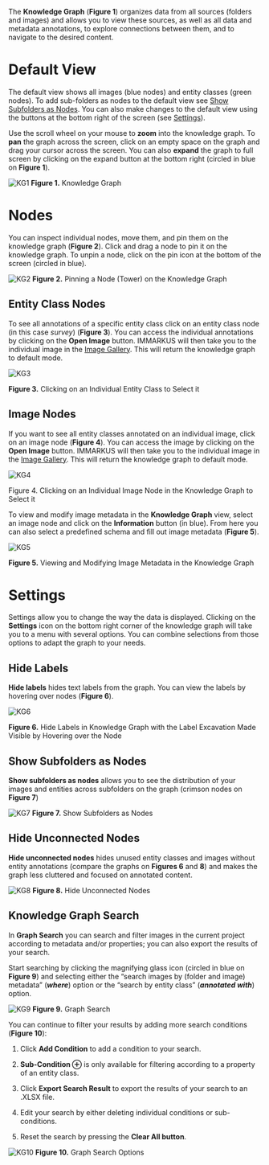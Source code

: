 The **Knowledge Graph** (**Figure 1**) organizes data from all sources (folders and images) and allows you to view these sources, as well as all data and metadata annotations, to explore connections between them, and to navigate to the desired content.   

# Default View 

The default view shows all images (blue nodes) and entity classes (green nodes). To add sub-folders as nodes to the default view see [Show Subfolders as Nodes](https://github.com/rsimon/immarkus/wiki/07-Exploring-Data-in-Knowledge-Graph#show-subfolders-as-nodes). You can also make changes to the default view using the buttons at the bottom right of the screen (see [Settings](https://github.com/rsimon/immarkus/wiki/07-Exploring-Data-in-Knowledge-Graph#settings)). 

Use the scroll wheel on your mouse to **zoom** into the knowledge graph. To **pan** the graph across the screen, click on an empty space on the graph and drag your cursor across the screen. You can also **expand** the graph to full screen by clicking on the expand button at the bottom right (circled in blue on **Figure 1**).

![KG1](https://github.com/rsimon/immarkus/assets/128056738/aa299935-4508-42be-af51-fc1411c7f5be)
**Figure 1.** Knowledge Graph 

# Nodes
You can inspect individual nodes, move them, and pin them on the knowledge graph (**Figure 2**).  Click and drag a node to pin it on the knowledge graph. To unpin a node, click on the pin icon at the bottom of the screen (circled in blue). 

![KG2](https://github.com/rsimon/immarkus/assets/128056738/0ec3574f-b00e-4fbc-85fd-05938a177b8b)
**Figure 2.** Pinning a Node (Tower) on the Knowledge Graph 

## Entity Class Nodes 

To see all annotations of a specific entity class click on an entity class node (in this case _survey_) (**Figure 3**). You can access the individual annotations by clicking on the **Open Image** button. IMMARKUS will then take you to the individual image in the [Image Gallery](https://github.com/rsimon/immarkus/wiki/03-The-Interface). This will return the knowledge graph to default mode. 

![KG3](https://github.com/rsimon/immarkus/assets/128056738/dcf0a907-88fc-4bc7-93a3-c210c7d4454d)

**Figure 3.** Clicking on an Individual Entity Class to Select it

## Image Nodes 

If you want to see all entity classes annotated on an individual image, click on an image node (**Figure 4**). You can access the image by clicking on the **Open Image** button. IMMARKUS will then take you to the individual image in the [Image Gallery](https://github.com/rsimon/immarkus/wiki/03-The-Interface). This will return the knowledge graph to default mode. 

![KG4](https://github.com/rsimon/immarkus/assets/128056738/29efab0e-aeb8-47b6-96bf-5fa20cc7ba42)

Figure 4. Clicking on an Individual Image Node in the Knowledge Graph to Select it  

To view and modify image metadata in the **Knowledge Graph** view, select an image node and click on the **Information** button (in blue).  From here you can also select a predefined schema and fill out image metadata (**Figure 5**). 

![KG5](https://github.com/rsimon/immarkus/assets/128056738/e1ae4a43-f5aa-48d3-967f-7d276b28b3e0)

**Figure 5.** Viewing and Modifying Image Metadata in the Knowledge Graph 

# Settings 

Settings allow you to change the way the data is displayed. Clicking on the **Settings** icon on the bottom right corner of the knowledge graph will take you to a menu with several options. You can combine selections from those options to adapt the graph to your needs.  

## Hide Labels 

**Hide labels** hides text labels from the graph. You can view the labels by hovering over nodes (**Figure 6**). 

![KG6](https://github.com/rsimon/immarkus/assets/128056738/0f8c30d4-8423-47d7-a709-66081d0d697d)

**Figure 6.** Hide Labels in Knowledge Graph with the Label Excavation Made Visible by Hovering over the Node 

## Show Subfolders as Nodes  

**Show subfolders as nodes** allows you to see the distribution of your images and entities across subfolders on the graph (crimson nodes on **Figure 7**)
 
![KG7](https://github.com/rsimon/immarkus/assets/128056738/76f9434f-cabf-4fda-983c-f72c80af0f45)
**Figure 7.** Show Subfolders as Nodes  

## Hide Unconnected Nodes  

**Hide unconnected nodes** hides unused entity classes and images without entity annotations (compare the graphs on **Figures 6** and **8**) and makes the graph less cluttered and focused on annotated content. 

![KG8](https://github.com/rsimon/immarkus/assets/128056738/804cc4af-3b16-43a2-a861-db7f745e84ec)
**Figure 8.** Hide Unconnected Nodes

## Knowledge Graph Search 

In **Graph Search** you can search and filter images in the current project according to metadata and/or properties; you can also export the results of your search.  

Start searching by clicking the magnifying glass icon (circled in blue on **Figure 9**) and selecting either the “search images by (folder and image) metadata” (**_where_**) option or the “search by entity class” (**_annotated with_**) option. 

![KG9](https://github.com/rsimon/immarkus/assets/128056738/91a97468-4f86-4fcc-a2e9-b161fb0b031d)
**Figure 9.** Graph Search

You can continue to filter your results by adding more search conditions (**Figure 10**): 

1. Click **Add Condition** to add a condition to your search. 

2. **Sub-Condition ⊕** is only available for filtering according to a property of an entity class.  

3. Click **Export Search Result** to export the results of your search to an .XLSX file. 

4. Edit your search by either deleting individual conditions or sub-conditions.  

5. Reset the search by pressing the **Clear All button**. 

![KG10](https://github.com/rsimon/immarkus/assets/128056738/539ae6e3-aa05-4a1f-9fd2-198558f589a0)
 **Figure 10.** Graph Search Options

